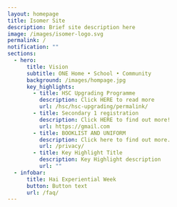 ```yaml
---
layout: homepage
title: Isomer Site
description: Brief site description here
image: /images/isomer-logo.svg
permalink: /
notification: ""
sections:
  - hero:
      title: Vision
      subtitle: ONE Home • School • Community
      background: /images/hompage.jpg
      key_highlights:
        - title: HSC Upgrading Programme
          description: Click HERE to read more
          url: /hsc/hsc-upgrading/permalink/
        - title: Secondary 1 registration
          description: Click HERE to find out more!
          url: https://gmail.com
        - title: BOOKLIST AND UNIFORM
          description: Click here to find out more.
          url: /privacy/
        - title: Key Highlight Title
          description: Key Highlight description
          url: ""
  - infobar:
      title: Hai Experiential Week
      button: Button text
      url: /faq/
---
```

